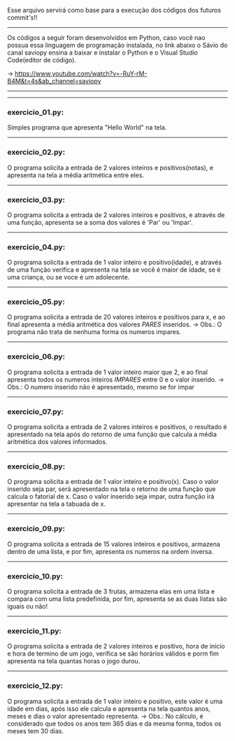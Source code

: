 Esse arquivo servirá como base para a execução dos códigos
dos futuros commit's!!
___________________________________________________________

Os códigos a seguir foram desenvolvidos em Python, caso
você nao possua essa linguagem de programação instalada,
no link abaixo o Sávio do canal saviopy ensina a baixar 
e instalar o Python e o Visual Studio Code(editor de
código).

-> https://www.youtube.com/watch?v=-RuY-rM-B4M&t=4s&ab_channel=saviopy

___________________________________________________________
___________________________________________________________


### exercicio_01.py:
Simples programa que apresenta "Hello World" na tela.
___________________________________________________________

### exercicio_02.py:
O programa solicita a entrada de 2 valores inteiros e positivos(notas), e apresenta na tela a média aritmética entre eles.
___________________________________________________________

### exercicio_03.py:
O programa solicita a entrada de 2 valores inteiros e positivos,
e através de uma função, apresenta se a soma dos valores
é 'Par' ou 'Impar'.
___________________________________________________________

### exercicio_04.py:
O programa solicita a entrada de 1 valor inteiro e positivo(idade), e através de uma função verifica e apresenta na
tela se você é maior de idade, se é uma criança, ou se voce 
é um adolecente.
___________________________________________________________

### exercicio_05.py:
O programa solicita a entrada de 20 valores inteiros e positivos para x, e ao final apresenta a média aritmética dos valores *PARES* inseridos.
-> Obs.: O programa não trata de nenhuma forma os numeros impares.
___________________________________________________________

### exercicio_06.py:
O programa solicita a entrada de 1 valor inteiro maior
que 2, e ao final apresenta todos os numeros inteiros 
*IMPARES* entre 0 e o valor inserido.
-> Obs.: O numero inserido não é apresentado, mesmo se for impar
___________________________________________________________

### exercicio_07.py:
O programa solicita a entrada de 2 valores inteiros e positivos, o resultado é apresentado na tela após do retorno de uma função que calcula a média aritmética dos valores informados.
___________________________________________________________

### exercicio_08.py:
O programa solicita a entrada de 1 valor inteiro e positivo(x).
Caso o valor inserido seja par, será apresentado na tela o retorno de uma função que calcula o fatorial de x.
Caso o valor inserido seja impar, outra função irá apresentar na tela a tabuada de x.
___________________________________________________________

### exercicio_09.py:
O programa solicita a entrada de 15 valores inteiros e positivos, armazena dentro de uma lista, e por fim, apresenta os numeros na ordem inversa.
___________________________________________________________

### exercicio_10.py:
O programa solicita a entrada de 3 frutas, armazena elas em uma lista e compara com uma lista predefinida, por fim, apresenta se as duas listas são iguais ou não!
___________________________________________________________

### exercicio_11.py:
O programa solicita a entrada de 2 valores inteiros e positivo, hora de inicio e hora de termino de um jogo, verifica se são horários válidos e porm fim apresenta na tela quantas horas o jogo durou.

___________________________________________________________

### exercicio_12.py:
O programa solicita a entrada de 1 valor inteiro e positivo, este valor é uma idade em dias, após isso ele calcula e apresenta na tela quantos anos, meses e dias o valor apresentado representa.
-> Obs.: No cálculo, é considerado que todos os anos tem 365 dias e da mesma forma, todos os meses tem 30 dias.